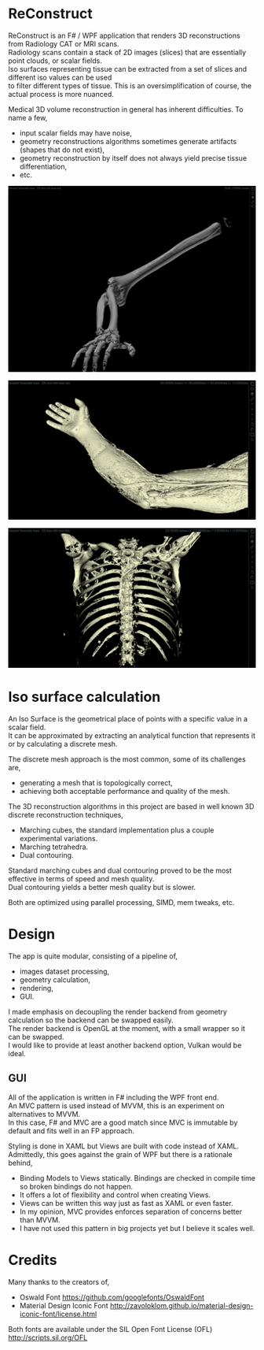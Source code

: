 # ReConstruct

ReConstruct is an F# / WPF application that renders 3D reconstructions from Radiology CAT or MRI scans.  
Radiology scans contain a stack of 2D images (slices) that are essentially point clouds, or scalar fields.  
Iso surfaces representing tissue can be extracted from a set of slices and different iso values can be used  
to filter different types of tissue. This is an oversimplification of course, the actual process is more nuanced.  

Medical 3D volume reconstruction in general has inherent difficulties. To name a few,

- input scalar fields may have noise,  
- geometry reconstructions algorithms sometimes generate artifacts (shapes that do not exist), 
- geometry reconstruction by itself does not always yield precise tissue differentiation,  
- etc.

![Arm](Screenshot_Arm_Bone.png)

![Arm](Screenshot_Arm.png)

![Abdomen](Screenshot_Abdomen.png)

# Iso surface calculation

An Iso Surface is the geometrical place of points with a specific value in a scalar field.  
It can be approximated by extracting an analytical function that represents it or by calculating a discrete mesh.  

The discrete mesh approach is the most common, some of its challenges are, 

- generating a mesh that is topologically correct,
- achieving both acceptable performance and quality of the mesh.

The 3D reconstruction algorithms in this project are based in well known 3D discrete reconstruction techniques,

- Marching cubes, the standard implementation plus a couple experimental variations.
- Marching tetrahedra.
- Dual contouring.

Standard marching cubes and dual contouring proved to be the most effective in terms of speed and mesh quality.  
Dual contouring yields a better mesh quality but is slower.  

Both are optimized using parallel processing, SIMD, mem tweaks, etc.

# Design

The app is quite modular, consisting of a pipeline of,

- images dataset processing,
- geometry calculation,
- rendering,
- GUI.

I made emphasis on decoupling the render backend from geometry calculation so the backend can be swapped easily.  
The render backend is OpenGL at the moment, with a small wrapper so it can be swapped.  
I would like to provide at least another backend option, Vulkan would be ideal.

## GUI

All of the application is written in F# including the WPF front end.  
An MVC pattern is used instead of MVVM, this is an experiment on alternatives to MVVM.  
In this case, F# and MVC are a good match since MVC is immutable by default and fits well in an FP approach.  

Styling is done in XAML but Views are built with code instead of XAML.   
Admittedly, this goes against the grain of WPF but there is a rationale behind,  

- Binding Models to Views statically. Bindings are checked in compile time so broken bindings do not happen.  
- It offers a lot of flexibility and control when creating Views.  
- Views can be written this way just as fast as XAML or even faster.  
- In my opinion, MVC provides enforces separation of concerns better than MVVM.  
- I have not used this pattern in big projects yet but I believe it scales well.

# Credits

Many thanks to the creators of,

- Oswald Font https://github.com/googlefonts/OswaldFont
- Material Design Iconic Font http://zavoloklom.github.io/material-design-iconic-font/license.html

Both fonts are available under the SIL Open Font License (OFL) http://scripts.sil.org/OFL
